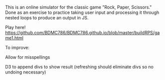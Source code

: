 This is an online simulator for the classic game "Rock, Paper, Scissors." Done as an exercise to practice taking user input and processing it through nested loops to produce an output in JS.

Play here! https://github.com/BDMC786/BDMC786.github.io/blob/master/buildRPS/game1.html

To improve: 

  Allow for misspellings
  
  D3 to append divs to show result (refreshing should eliminate divs so no undoing necessary)

